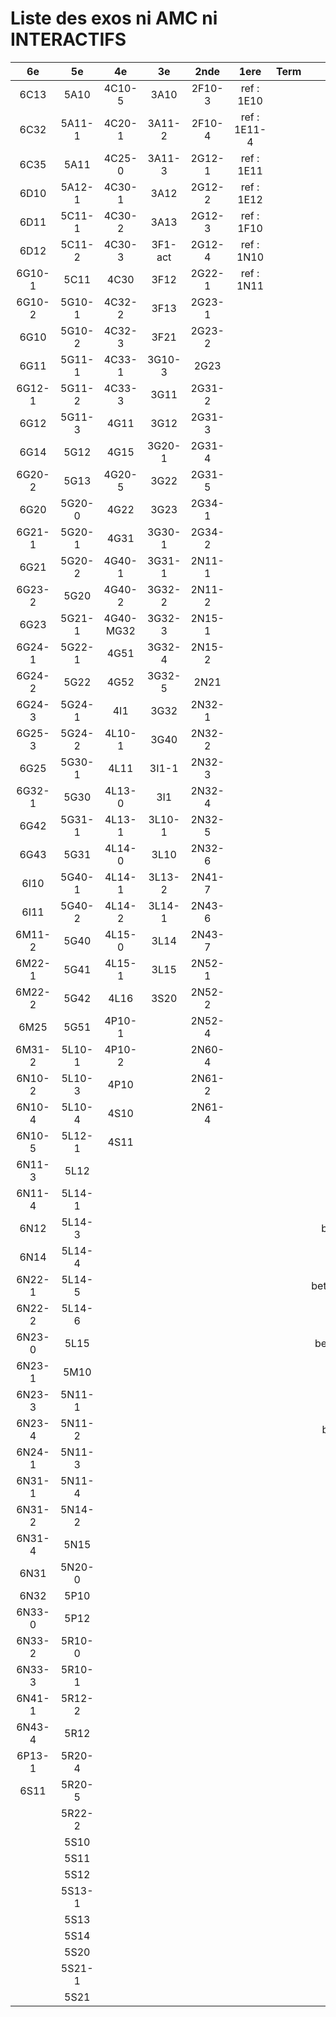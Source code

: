 # Liste des exos ni AMC ni INTERACTIFS

|6e|5e|4e|3e|2nde|1ere|Term|Reste|
|:-:|:-:|:-:|:-:|:-:|:-:|:-:|:-:|
|6C13|5A10|4C10-5|3A10|2F10-3|ref : 1E10||CM020|
|6C32|5A11-1|4C20-1|3A11-2|2F10-4|ref : 1E11-4||CM021|
|6C35|5A11|4C25-0|3A11-3|2G12-1|ref : 1E11||PEA11-1|
|6D10|5A12-1|4C30-1|3A12|2G12-2|ref : 1E12||PEA11|
|6D11|5C11-1|4C30-2|3A13|2G12-3|ref : 1F10||P003|
|6D12|5C11-2|4C30-3|3F1-act|2G12-4|ref : 1N10||P004|
|6G10-1|5C11|4C30|3F12|2G22-1|ref : 1N11||P005|
|6G10-2|5G10-1|4C32-2|3F13|2G23-1|||P006|
|6G10|5G10-2|4C32-3|3F21|2G23-2|||P007|
|6G11|5G11-1|4C33-1|3G10-3|2G23|||P008|
|6G12-1|5G11-2|4C33-3|3G11|2G31-2|||P009|
|6G12|5G11-3|4G11|3G12|2G31-3|||P010|
|6G14|5G12|4G15|3G20-1|2G31-4|||P011|
|6G20-2|5G13|4G20-5|3G22|2G31-5|||P012|
|6G20|5G20-0|4G22|3G23|2G34-1|||P013|
|6G21-1|5G20-1|4G31|3G30-1|2G34-2|||P014|
|6G21|5G20-2|4G40-1|3G31-1|2N11-1|||beta2F31|
|6G23-2|5G20|4G40-2|3G32-2|2N11-2|||beta2N60-X1|
|6G23|5G21-1|4G40-MG32|3G32-3|2N15-1|||beta2N60-X2|
|6G24-1|5G22-1|4G51|3G32-4|2N15-2|||beta3F23|
|6G24-2|5G22|4G52|3G32-5|2N21|||beta3G15|
|6G24-3|5G24-1|4I1|3G32|2N32-1|||beta3G41|
|6G25-3|5G24-2|4L10-1|3G40|2N32-2|||beta3s21|
|6G25|5G30-1|4L11|3I1-1|2N32-3|||beta4C31|
|6G32-1|5G30|4L13-0|3I1|2N32-4|||beta4G20-3|
|6G42|5G31-1|4L13-1|3L10-1|2N32-5|||beta4G20-4|
|6G43|5G31|4L14-0|3L10|2N32-6|||beta6C33-1|
|6I10|5G40-1|4L14-1|3L13-2|2N41-7|||beta6test2|
|6I11|5G40-2|4L14-2|3L14-1|2N43-6|||beta6test2021|
|6M11-2|5G40|4L15-0|3L14|2N43-7|||betaAsymptotesObliques|
|6M22-1|5G41|4L15-1|3L15|2N52-1|||betaComplexes|
|6M22-2|5G42|4L16|3S20|2N52-2|||betaDivisionsDePolynomes|
|6M25|5G51|4P10-1||2N52-4|||betaEq1erDegreDansC|
|6M31-2|5L10-1|4P10-2||2N60-4|||betaEq2eDegAvecParam|
|6N10-2|5L10-3|4P10||2N61-2|||betaEqCarreDansC|
|6N10-4|5L10-4|4S10||2N61-4|||betaEqValAbs|
|6N10-5|5L12-1|4S11|||||betaEquationsLog|
|6N11-3|5L12||||||betaExo3d|
|6N11-4|5L14-1||||||betaExoSimpleMatthieu|
|6N12|5L14-3||||||betaModele10_simple_question-reponse|
|6N14|5L14-4||||||betaModele11_parametrable|
|6N22-1|5L14-5||||||betaModele20_plusieurs_types_de_questions|
|6N22-2|5L14-6||||||betaModele21_parametrables|
|6N23-0|5L15||||||betaModele30_constructions_géométriques|
|6N23-1|5M10||||||betaModele31_parametrables|
|6N23-3|5N11-1||||||betaModele40_tableau_proportionnalite|
|6N23-4|5N11-2||||||betaModele41_tableau_signes_variations|
|6N24-1|5N11-3||||||betaProbaAouB|
|6N31-1|5N11-4||||||betaProbabilites|
|6N31-2|5N14-2||||||betaPuissances|
|6N31-4|5N15||||||betaSpline|
|6N31|5N20-0||||||betaSys2x2CombLin|
|6N32|5P10||||||betaTracerParabole|
|6N33-0|5P12||||||betarotation3d|
|6N33-2|5R10-0||||||betatrinome|
|6N33-3|5R10-1||||||moule_a_exo_mathalea|
|6N41-1|5R12-2||||||moule_a_exo_mathalea2d|
|6N43-4|5R12||||||c3C10-2|
|6P13-1|5R20-4||||||c3N10|
|6S11|5R20-5||||||c3N23|
||5R22-2|||||||
||5S10|||||||
||5S11|||||||
||5S12|||||||
||5S13-1|||||||
||5S13|||||||
||5S14|||||||
||5S20|||||||
||5S21-1|||||||
||5S21|||||||

